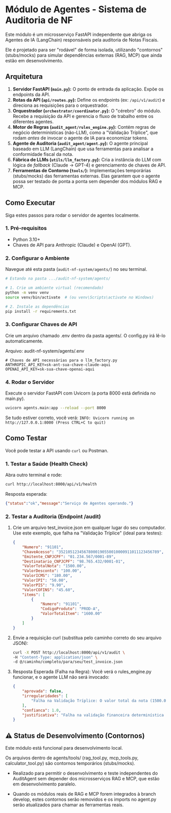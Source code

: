 # Módulo de Agentes - Sistema de Auditoria de NF

Este módulo é um microsserviço FastAPI independente que abriga os Agentes de IA (LangChain) responsáveis pela auditoria de Notas Fiscais.

Ele é projetado para ser "rodável" de forma isolada, utilizando "contornos" (stubs/mocks) para simular dependências externas (RAG, MCP) que ainda estão em desenvolvimento.

## Arquitetura

1.  **Servidor FastAPI (`main.py`):** O ponto de entrada da aplicação. Expõe os endpoints da API.
2.  **Rotas da API (`api/routes.py`):** Define os endpoints (ex: `/api/v1/audit`) e direciona as requisições para o orquestrador.
3.  **Orquestrador (`orchestrator/coordinator.py`):** O "cérebro" do módulo. Recebe a requisição da API e gerencia o fluxo de trabalho entre os diferentes agentes.
4.  **Motor de Regras (`audit_agent/rules_engine.py`):** Contém regras de negócio determinísticas (não-LLM), como a "Validação Tríplice", que rodam *antes* de invocar o agente de IA para economizar tokens.
5.  **Agente de Auditoria (`audit_agent/agent.py`):** O agente principal baseado em LLM (LangChain) que usa ferramentas para analisar a conformidade fiscal da nota.
6.  **Fábrica de LLMs (`utils/llm_factory.py`):** Cria a instância do LLM com lógica de *fallback* (Claude -> GPT-4) e gerenciamento de chaves de API.
7.  **Ferramentas de Contorno (`tools/`):** Implementações temporárias (stubs/mocks) das ferramentas externas. Elas garantem que o agente possa ser testado de ponta a ponta sem depender dos módulos RAG e MCP.

## Como Executar

Siga estes passos para rodar o servidor de agentes localmente.

### 1. Pré-requisitos

* Python 3.10+
* Chaves de API para Anthropic (Claude) e OpenAI (GPT).

### 2. Configurar o Ambiente

Navegue até esta pasta (`audit-nf-system/agents/`) no seu terminal.

```bash
# Estando na pasta .../audit-nf-system/agents/

# 1. Crie um ambiente virtual (recomendado)
python -m venv venv
source venv/bin/activate  # (ou venv\Scripts\activate no Windows)

# 2. Instale as dependências
pip install -r requirements.txt
```

### 3. Configurar Chaves de API
Crie um arquivo chamado .env dentro da pasta agents/. O config.py irá lê-lo automaticamente.

Arquivo: audit-nf-system/agents/.env
```Ini, TOML
# Chaves de API necessárias para o llm_factory.py
ANTHROPIC_API_KEY=sk-ant-sua-chave-claude-aqui
OPENAI_API_KEY=sk-sua-chave-openai-aqui
```

### 4. Rodar o Servidor
Execute o servidor FastAPI com Uvicorn (a porta 8000 está definida no main.py).

```Bash
uvicorn agents.main:app --reload --port 8000
```
Se tudo estiver correto, você verá: `INFO: Uvicorn running on http://127.0.0.1:8000 (Press CTRL+C to quit)`

##  Como Testar
Você pode testar a API usando `curl` ou Postman.

### 1. Testar a Saúde (Health Check)
Abra outro terminal e rode:

```Bash
curl http://localhost:8000/api/v1/health
```
Resposta esperada:
```JSON
{"status":"ok","message":"Serviço de Agentes operando."}
```

### 2. Testar a Auditoria (Endpoint /audit)
1. Crie um arquivo test_invoice.json em qualquer lugar do seu computador. Use este exemplo, que falha na "Validação Tríplice" (ideal para testes):

    ```JSON
    {
        "Numero": "91101",
        "ChaveAcesso": "35210512345678000190550010000911011123456789",
        "Emitente_CNPJCPF": "01.234.567/0001-89",
        "Destinatario_CNPJCPF": "98.765.432/0001-01",
        "ValorTotalNota": "1500.00",
        "ValorDesconto": "100.00",
        "ValorICMS": "180.00",
        "ValorIPI": "50.00",
        "ValorPIS": "9.90",
        "ValorCOFINS": "45.60",
        "items": [
            {
                "Numero": "91101",
                "CodigoProduto": "PROD-A",
                "ValorTotalItem": "1600.00"
            }
        ]
    }
    ```

2. Envie a requisição curl (substitua pelo caminho correto do seu arquivo JSON):

    ```Bash
    curl -X POST http://localhost:8000/api/v1/audit \
    -H "Content-Type: application/json" \
    -d @/caminho/completo/para/seu/test_invoice.json
    ```

3. Resposta Esperada (Falha na Regra):
Você verá o rules_engine.py funcionar, e o agente LLM não será invocado:

    ```JSON
    {
        "aprovada": false,
        "irregularidades": [
            "Falha na Validação Tríplice: O valor total da nota (1500.0) é incompatível com o valor calculado (1785.5). Diferença de 285.5."
        ],
        "confianca": 1.0,
        "justificativa": "Falha na validação financeira determinística (Validação Tríplice). O agente LLM não foi invocado."
    }
    ```

## ⚠️ Status de Desenvolvimento (Contornos)
Este módulo está funcional para desenvolvimento local.

Os arquivos dentro de agents/tools/ (rag_tool.py, mcp_tools.py, calculator_tool.py) são contornos temporários (stubs/mocks).

- Realizado para permitir o desenvolvimento e teste independentes do AuditAgent sem depender dos microsserviços RAG e MCP, que estão em desenvolvimento paralelo.

- Quando os módulos reais de RAG e MCP forem integrados à branch develop, estes contornos serão removidos e os imports no agent.py serão atualizados para chamar as ferramentas reais.